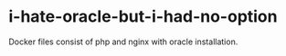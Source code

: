 # i-hate-oracle-but-i-had-no-option
Docker files consist of php and nginx with oracle installation. 
